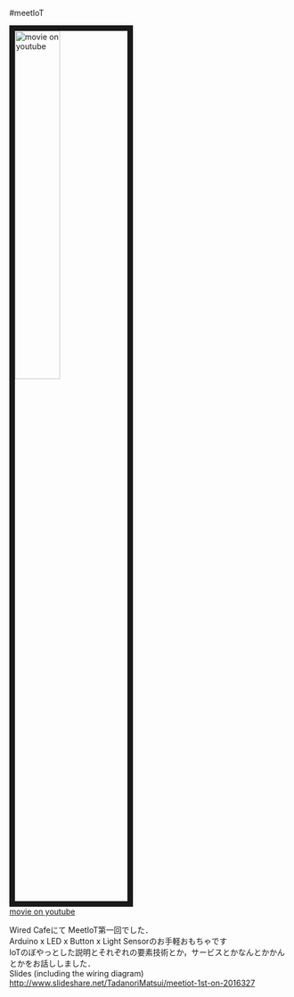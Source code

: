 #meetIoT

<a href="http://www.youtube.com/watch?feature=player_embedded&v=b4AzKfroLuw
" target="_blank"><img src="http://img.youtube.com/vi/b4AzKfroLuw/0.jpg" 
alt="movie on youtube" width=40% border="10" /></a>  
[movie on youtube](https://www.youtube.com/watch?v=b4AzKfroLuw)  

Wired Cafeにて MeetIoT第一回でした．  
Arduino x LED x Button x Light Sensorのお手軽おもちゃです  
IoTのぼやっとした説明とそれぞれの要素技術とか，サービスとかなんとかかんとかをお話ししました．  
Slides (including the wiring diagram)  
http://www.slideshare.net/TadanoriMatsui/meetiot-1st-on-2016327
